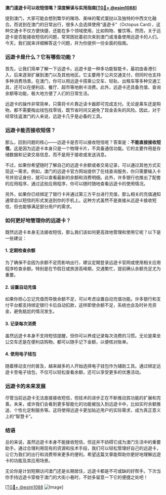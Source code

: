 **澳门遠遊卡可以收短信嗎？深度解读与实用指南[[TG💪+ @esim1088](https://t.me/s/esim1088)]**

提到澳门，大家可能会想到繁华的赌场、美味的葡式蛋挞以及独特的中西文化融合。而说到在澳门的日常出行，很多人会选择使用“遠遊卡”（Octopus Card），这种交通卡不仅方便快捷，还能在多个领域使用，比如购物、餐饮等。然而，关于远遊卡是否能接收短信的问题，常常困扰着初次来到澳门或准备使用远遊卡的人们。今天，我们就来详细解答这个问题，并为你提供一份全面的指南。

### **远遊卡是什么？它有哪些功能？**

首先，让我们简单了解一下远遊卡。远遊卡是一种多功能智能卡，最初由香港引入，后来逐渐扩展到澳门以及其他地区。它主要用于公共交通支付，但同时也支持多种消费场景。在澳门，你可以用远遊卡搭乘公交车、轻轨、出租车等多种交通工具，还可以在便利店、餐厅、超市等地刷卡消费。此外，远遊卡还具备充值、查询余额等功能，极大地方便了人们的日常生活。

远遊卡的操作非常简单，只需将卡片靠近读卡器即可完成支付。无论是乘车还是购物，都不需要掏出钱包找零钱，既节省时间又避免了现金丢失的风险。因此，对于经常往返澳门的人来说，远遊卡几乎是必备的工具。

### **远遊卡能否接收短信？**

那么，回到问题的核心——远遊卡是否可以接收短信呢？答案是：**不能直接接收短信**。这是因为远遊卡本身只是一个物理卡片，不具备通信功能。它的主要作用是存储数据和记录交易信息，而不是用于接收或发送消息。

不过，如果你希望随时了解自己的远遊卡余额或者交易记录，可以通过其他方式实现这一需求。例如，澳门的远遊卡官方网站提供了在线查询服务，你只需要输入卡号并验证身份，就可以查看最新的余额和消费明细。此外，许多银行也推出了配套的应用程序，通过这些应用程序，你可以随时随地查看远遊卡的使用情况。

另外，如果你已经绑定了银行卡并通过第三方平台进行充值，那么相关的充值通知通常会以短信的形式发送到你的手机上。这种方式虽然不是直接从远遊卡接收短信，但也能够满足部分用户的需求。

### **如何更好地管理你的远遊卡？**

既然远遊卡本身无法接收短信，那么我们该如何更高效地管理和使用它呢？以下是一些建议：

#### **1. 定期检查余额**
为了确保不会因为余额不足而影响出行，建议定期登录远遊卡官网或使用相关应用程序检查余额。特别是在节假日或旅游高峰期，交通繁忙，提前确认余额充足尤为重要。

#### **2. 设置自动充值**
如果你担心忘记充值而导致余额不足，可以考虑设置自动充值功能。许多银行和支付平台都支持绑定银行卡后自动扣款，这样即使余额不足，系统也会及时补充资金，避免尴尬的情况发生。

#### **3. 记录每次消费**
虽然远遊卡本身不支持短信提醒，但你可以养成记录每次消费的习惯。无论是乘坐公交车还是在便利店购物，都可以随手记下金额，以便核对账单。

#### **4. 使用电子钱包**
随着移动支付的普及，越来越多的人开始选择电子钱包作为辅助工具。通过绑定远遊卡至电子钱包，不仅可以轻松查看余额，还可以享受更多的优惠活动。

### **远遊卡的未来发展**

尽管当前远遊卡无法直接接收短信，但技术的进步正在不断推动其功能的扩展和完善。未来，或许我们会看到更多智能化的功能被加入到远遊卡中，比如实时余额推送、个性化定制服务等。这将使得远遊卡更加贴近用户的实际需求，成为真正意义上的“智慧卡”。

### **结语**

总的来说，虽然远遊卡本身不能接收短信，但这并不妨碍它成为澳门生活中的重要助手。通过合理利用现有的资源和技术手段，我们可以轻松管理好自己的远遊卡，让它为我们的出行和消费带来更多的便利。希望这篇文章能帮助你更好地理解远遊卡的功能及其应用场景。

无论你是计划短期访问澳门还是长期居住，远遊卡都是不可或缺的好帮手。下次当你手持远遊卡穿梭于澳门的大街小巷时，不妨多留意一下它的便捷之处吧！

[[TG💪+ @esim1088](https://t.me/s/esim1088) ![Image](https://i.postimg.cc/4NQfJmqS/Snipaste-2025-05-13-00-14-12.png)]
